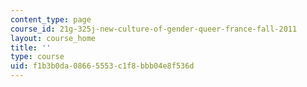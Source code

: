 ```yaml
---
content_type: page
course_id: 21g-325j-new-culture-of-gender-queer-france-fall-2011
layout: course_home
title: ''
type: course
uid: f1b3b0da-0866-5553-c1f8-bbb04e8f536d
---
```

